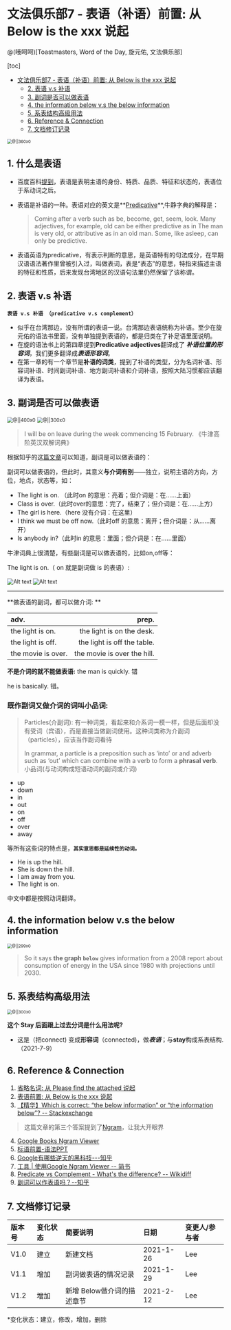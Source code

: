 # 文法俱乐部7 - 表语（补语）前置: 从 Below is the xxx 说起
@(哦呵呵)[Toastmasters, Word of the Day, 旋元佑, 文法俱乐部]


[toc]

* [文法俱乐部7 \- 表语（补语）前置: 从 Below is the xxx 说起](#文法俱乐部7---表语补语前置-从-below-is-the-xxx-说起)
  * [2\. 表语 v\.s 补语](#2-表语-vs-补语)
  * [3\. 副词是否可以做表语](#3-副词是否可以做表语)
  * [4\. the information below v\.s the below information](#4-the-information-below-vs-the-below-information)
  * [5\.  系表结构高级用法](#5--系表结构高级用法)
  * [6\. Reference &amp; Connection](#6-reference--connection)
  * [7\. 文档修订记录](#7-文档修订记录)



<img src="./1611543588517.png" alt="@||360x0" style="zoom:67%;" />



## 1.  什么是表语


- 百度百科[提到](https://baike.baidu.com/item/%E8%A1%A8%E8%AF%AD/2017501?fr=aladdin)，表语是表明主语的身份、特质、品质、特征和状态的，表语位于系动词之后。

- 表语是补语的一种。表语对应的英文是**[Predicative](https://fanyi.baidu.com/#en/zh/predicative)**,牛静字典的解释是：

  > Coming after a verb such as be, become, get, seem, look. Many adjectives,  for example, old can be either predictive as in The man is very old, or attributive as in an old man. Some, like asleep, can only be predictive.

- 表语英语为predicative，有表示判断的意思，是英语特有的句法成分，在早期汉语语法著作里曾被引入过，叫做表词，表是“表态”的意思，特指来描述主语的特征和性质，后来发现台湾地区的汉语句法里仍然保留了该称谓。

## 2. 表语 v.s 补语 

**`表语 v.s 补语 （predicative v.s complement）`**

- 似乎在台湾那边，没有所谓的表语一说。台湾那边表语统称为补语。至少在旋元佑的语法书里面，没有单独提到表语的，都是归类在了补足语里面说明。
- 在旋的语法书上的第四章提到**Predicative adjectives**翻译成了 ***补语位置的形容词***，我们更多翻译成***表语形容词***。
- 在第一章的有一个章节是**补语的词类**，提到了补语的类型，分为名词补语、形容词补语、时间副词补语、地方副词补语和介词补语，按照大陆习惯都应该翻译为表语。


## 3. 副词是否可以做表语

<img src="./1611903397948.png" alt="@||400x0" style="zoom:80%;" /> <img src="./1611903420858.png" alt="@||300x0" style="zoom:80%;" />


> I will be on leave during the week commencing 15 February. 《牛津高阶英汉双解词典》

根据知乎的这[篇文章](https://www.zhihu.com/question/370471953)可以知道，副词是可以做表语的：

副词可以做表语的，但此时，其意义**与介词有别**——独立，说明主语的方向，方位，地点，状态等，如：
- The light is on. （此时on 的意思：亮着；但介词是：在……上面）
- Class is over.（此时over的意思：完了，结束了；但介词是：在……上方）
- The girl is here.（here 没有介词：在这里）
- I think we must be off now.（此时off 的意思：离开；但介词是：从……离开）
- Is anybody in?（此时in 的意思：里面；但介词是：在……里面）


牛津词典上很清楚，有些副词是可以做表语的，比如on,off等：

The light is on.（ on 就是副词做 is 的表语）:

<img src="./1611903749728.png" alt="Alt text" style="zoom:90%;" />



<img src="./1611903782276.png" alt="Alt text" style="zoom:90%;" />


---------------------

**做表语的副词，都可以做介词: ** 

| adv.|     prep.|   
| :-------- | --------:| 
| the light is on. |    the light is on the desk.| 
|the light is off. |the light is off the table. |
|the movie is over. | the movie is over the hill. |

**不是介词的就不能做表语:**
the man is quickly. 错     

he is basically. 错。

### 既作副词又做介词的词叫小品词: 

> Particles(介副词): 有一种词类，看起来和介系词一模一样，但是后面却没有受词（宾语），而是直接当做副词使用。这种词类称为介副词（particles），应该当作副词看待
>  
>  In grammar, a particle is a preposition such as ‘into’ or and adverb such as ‘out’ which can combine with a verb to form a **phrasal verb**. 小品词(与动词构成短语动词的副词或介词)

 - up
 - down
 -  in
 - out
 - on
 - off
 - over
 - away 

等所有这些词的特点是，**`其实意思都是延续性的动词。`**

- He is up the hill.  
- She is down the hill. 
- I am away from you. 
- The light is on.  

中文中都是按照动词翻译。

## 4. the information below v.s the below information

<img src="./1613135979471.png" alt="@||299x0" style="zoom:67%;" />



> So it says **the graph `below`** gives information from a 2008 report about consumption of energy in the USA since 1980 with projections until 2030.


## 5.  系表结构高级用法
<img src="./1626850527810.png" alt="@||300x0" style="zoom: 67%;" />

**这个 Stay 后面跟上过去分词是什么用法呢?** 

- 这是（把connect) 变成**形容词**（connected)，做***表语***；与**stay**构成系表结构. （2021-7-9）



## 6. Reference & Connection

1. [省略名词: 从 Please find the attached 说起](https://www.evernote.com/l/ALovu1DFfd1FPZfiOpk6_XiVTPqnIKGarmU/)
2. [表语前置: 从 Below is the xxx 说起](https://www.evernote.com/l/ALqIa0bSt0RDcZ2NHFg70hAdYQl3qlfQ2B4/)
3. [【精华】Which is correct: “the below information” or “the information below”? -- Stackexchange](https://english.stackexchange.com/questions/609/which-is-correct-the-below-information-or-the-information-below)
> 这篇文章的第三个答案提到了[Ngram](https://books.google.com/ngrams/graph?content=the%20below%20information,the%20information%20below&year_start=1940&year_end=2008&corpus=0&smoothing=3&direct_url=t1;,the%20below%20information;,c0;.t1;,the%20information%20below;,c0)，让我大开眼界
4. [Google Books Ngram Viewer](https://books.google.com/ngrams/graph?content=the%20below%20information,the%20information%20below&year_start=1940&year_end=2008&corpus=0&smoothing=3&direct_url=t1;,the%20below%20information;,c0;.t1;,the%20information%20below;,c0)
5. [标语前置-语法PPT](https://max.book118.com/html/2018/1024/7152154013001154.shtm)
6. [Google有哪些逆天的黑科技---知乎](https://www.zhihu.com/question/26166417/answer/32329856)
7. [工具 | 使用Google Ngram Viewer -- 简书](https://www.jianshu.com/p/285cc5ee8dde)
5. [Predicate vs Complement - What's the difference? -- Wikidiff](https://wikidiff.com/predicate/complement)
6. [副词可以作表语吗？--知乎](https://www.zhihu.com/question/370471953)



##  7. 文档修订记录

| 版本号|     变化状态|   简要说明|  日期	|   变更人/参与者   |
| :-------- | :--------| :------ |:------ |:------ |
| V1.0|   建立| 新建文档 |2021-1-26  | Lee|
| V1.1|   增加| 副词做表语的情况记录 |2021-1-29 | Lee|
| V1.2|   增加| 新增 Below做介词的描述章节 |2021-2-12 | Lee|

*变化状态：建立，修改，增加，删除
